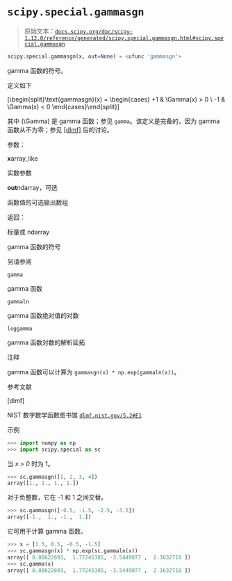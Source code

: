# `scipy.special.gammasgn`

> 原始文本：[`docs.scipy.org/doc/scipy-1.12.0/reference/generated/scipy.special.gammasgn.html#scipy.special.gammasgn`](https://docs.scipy.org/doc/scipy-1.12.0/reference/generated/scipy.special.gammasgn.html#scipy.special.gammasgn)

```py
scipy.special.gammasgn(x, out=None) = <ufunc 'gammasgn'>
```

gamma 函数的符号。

定义如下

\[\begin{split}\text{gammasgn}(x) = \begin{cases} +1 & \Gamma(x) > 0 \\ -1 & \Gamma(x) < 0 \end{cases}\end{split}\]

其中 \(\Gamma\) 是 gamma 函数；参见 `gamma`。该定义是完备的，因为 gamma 函数从不为零；参见 [[dlmf]](#r6b8e904025cf-dlmf) 后的讨论。

参数：

**x**array_like

实数参数

**out**ndarray，可选

函数值的可选输出数组

返回：

标量或 ndarray

gamma 函数的符号

另请参阅

`gamma`

gamma 函数

`gammaln`

gamma 函数绝对值的对数

`loggamma`

gamma 函数对数的解析延拓

注释

gamma 函数可以计算为 `gammasgn(x) * np.exp(gammaln(x))`。

参考文献

[dlmf]

NIST 数字数学函数图书馆 [`dlmf.nist.gov/5.2#E1`](https://dlmf.nist.gov/5.2#E1)

示例

```py
>>> import numpy as np
>>> import scipy.special as sc 
```

当 *x > 0* 时为 1。

```py
>>> sc.gammasgn([1, 2, 3, 4])
array([1., 1., 1., 1.]) 
```

对于负整数，它在 -1 和 1 之间交替。

```py
>>> sc.gammasgn([-0.5, -1.5, -2.5, -3.5])
array([-1.,  1., -1.,  1.]) 
```

它可用于计算 gamma 函数。

```py
>>> x = [1.5, 0.5, -0.5, -1.5]
>>> sc.gammasgn(x) * np.exp(sc.gammaln(x))
array([ 0.88622693,  1.77245385, -3.5449077 ,  2.3632718 ])
>>> sc.gamma(x)
array([ 0.88622693,  1.77245385, -3.5449077 ,  2.3632718 ]) 
```

